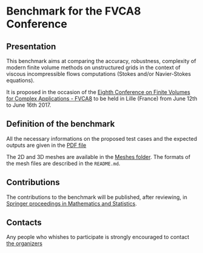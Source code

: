 # Benchmark for the FVCA8 Conference

## Presentation

This benchmark aims at comparing the accuracy, robustness, complexity of modern finite volume methods on unstructured grids in the context of viscous incompressible flows computations (Stokes and/or Navier-Stokes equations).

It is proposed in the occasion of the [Eighth Conference on Finite Volumes for Complex Applications - FVCA8](https://indico.math.cnrs.fr/event/1299/) to be held in Lille (France) from June 12th to June 16th 2017.

## Definition of the benchmark

All the necessary informations on the proposed test cases and the expected outputs are given in the [PDF file](Benchmark.pdf)

The 2D and 3D meshes are available in the [Meshes folder](Meshes). The formats of the mesh files are described in the `README.md`.

## Contributions

The contributions to the benchmark will be published, after reviewing, in [Springer proceedings in Mathematics and Statistics](http://www.springer.com/series/10533).

## Contacts

Any people who whishes to participate is strongly encouraged to contact [the organizers](mailto:fvca8-benchmark@univ-lille1.fr)

